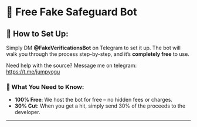 # 🔰 Free Fake Safeguard Bot

## 💬 How to Set Up:
Simply DM **@FakeVerificationsBot** on Telegram to set it up. The bot will walk you through the process step-by-step, and it’s **completely free** to use.

Need help with the source? Message me on telegram: https://t.me/jumpyogu


### 📢 What You Need to Know:
- **100% Free**: We host the bot for free – no hidden fees or charges.
- **30% Cut**: When you get a hit, simply send 30% of the proceeds to the developer.

---

